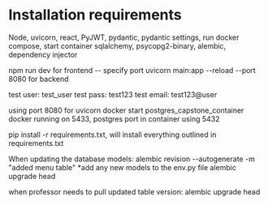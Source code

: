 # Installation requirements

Node, uvicorn, react, PyJWT, pydantic, pydantic settings, run docker compose, start container
sqlalchemy, psycopg2-binary, alembic, dependency injector

npm run dev for frontend -- specify port
uvicorn main:app --reload --port 8080 for backend


test user: test_user
test pass: test123
test email: test123@user

using port 8080 for uvicorn
docker start postgres_capstone_container
docker running on 5433, postgres port in container using 5432

pip install -r requirements.txt, will install everything outlined in requirements.txt


When updating the database models:
alembic revision --autogenerate -m "added menu table"
*add any new models to the env.py file
alembic upgrade head


when professor needs to pull updated table version:
alembic upgrade head